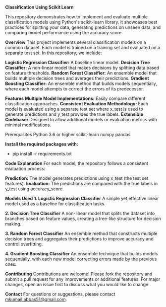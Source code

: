 **Classification Using Scikit Learn**

This repository demonstrates how to implement and evaluate multiple classification models using Python's scikit-learn library. It showcases best practices for splitting your data, generating predictions on unseen data, and comparing model performance using the accuracy score.

**Overview**
This project implements several classification models on a common dataset. Each model is trained on a training set and evaluated on a separate test set. In this repository, we include:

**Logistic Regression Classifier:** A baseline linear model.
**Decision Tree Classifier:** A non-linear model that makes decisions by splitting data based on feature thresholds.
**Random Forest Classifier:** An ensemble model that builds multiple decision trees and averages their predictions.
**Gradient Boosting Classifier:** An ensemble method that builds models sequentially, where each model attempts to correct the errors of its predecessor.

**Features**
**Multiple Model Implementations:** Easily compare different classification approaches.
**Consistent Evaluation Methodology:** Each model is evaluated using a separate test set where x_test is used to generate predictions and y_test provides the true labels.
**Extensible Codebase:** Designed to allow additional models or evaluation metrics with minimal modifications.

Prerequisites
Python 3.6 or higher
scikit-learn
numpy
pandas

**Install the required packages with:**
  - pip install -r requirements.txt


**Code Explanation**
For each model, the repository follows a consistent evaluation process:

**Prediction:** The model generates predictions using x_test (the test set features).
**Evaluation:** The predictions are compared with the true labels in y_test using accuracy_score.

**Models Used**
**1. Logistic Regression Classifier**
A simple yet effective linear model used as a baseline for classification tasks.

**2. Decision Tree Classifier**
A non-linear model that splits the dataset into branches based on feature values, creating a tree-like structure for decision making.

**3. Random Forest Classifier**
An ensemble method that constructs multiple decision trees and aggregates their predictions to improve accuracy and control overfitting.

**4. Gradient Boosting Classifier**
An ensemble technique that builds models sequentially, with each new model correcting errors made by the previous ones.

**Contributing**
Contributions are welcome! Please fork the repository and submit a pull request for any improvements or additional features. For major changes, open an issue first to discuss what you would like to change

**Contact**
For questions or suggestions, please contact mkumail.abbas51@gmail.com.
